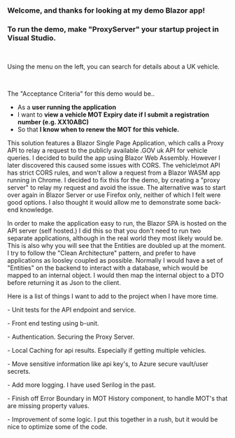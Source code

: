<h3>Welcome, and thanks for looking at my demo Blazor app!</h3>
<h3>To run the demo, make "ProxyServer" your startup project in Visual Studio.</h3>
<br />
<p class="suggestion">Using the menu on the left, you can search for details about a UK vehicle.</p>
<br />
<p>The "Acceptance Criteria" for this demo would be.. </p>
<ul>
    <li>As a <b>user running the application</b></li>
    <li>I want to <b>view a vehicle MOT Expiry date if I submit a registration number (e.g. XX10ABC)</b></li>
    <li>So that <b>I know when to renew the MOT for this vehicle.</b></li>
</ul>
<p>This solution features a Blazor Single Page Application, which calls a Proxy API to relay a request to the publicly available .GOV uk API for vehicle queries. I decided to build the app using Blazor Web Assembly. However I later discovered this caused some issues with CORS. The vehicle\mot API has strict CORS rules, and won't allow a request from a Blazor WASM app running in Chrome. I decided to fix this for the demo, by creating a "proxy server" to relay my request and avoid the issue. The alternative was to start over again in Blazor Server or use Firefox only, neither of which I felt were good options. I also thought it would allow me to demonstrate some back-end knowledge.</p>
<p>In order to make the application easy to run, the Blazor SPA is hosted on the API server (self hosted.) I did this so that you don't need to run two separate applications, although in the real world they most likely would be. This is also why you will see that the Entities are doubled up at the moment. I try to follow the "Clean Architecture" pattern, and prefer to have applications as loosley coupled as possible. Normally I would have a set of "Entities" on the backend to interact with a database, which would be mapped to an internal object. I would then map the internal object to a DTO before returning it as Json to the client.</p>
<p>Here is a list of things I want to add to the project when I have more time.</p>
<p> - Unit tests for the API endpoint and service.</p>
<p> - Front end testing using b-unit.</p>
<p> - Authentication. Securing the Proxy Server.</p>
<p> - Local Caching for api results. Especially if getting multiple vehicles.</p>
<p> - Move sensitive information like api key's, to Azure secure vault/user secrets.</p>
<p> - Add more logging. I have used Serilog in the past.</p>
<p> - Finish off Error Boundary in MOT History component, to handle MOT's that are missing property values.</p>
<p> - Improvement of some logic. I put this together in a rush, but it would be nice to optimize some of the code.</p>
